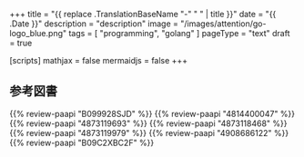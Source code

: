 +++
title = "{{ replace .TranslationBaseName "-" " " | title }}"
date =  "{{ .Date }}"
description = "description"
image = "/images/attention/go-logo_blue.png"
tags = [ "programming", "golang" ]
pageType = "text"
draft = true

[scripts]
  mathjax = false
  mermaidjs = false
+++
















[Go]: https://go.dev/

## 参考図書

{{% review-paapi "B099928SJD" %}} <!-- プログラミング言語Go -->
{{% review-paapi "4814400047" %}} <!-- 初めてのGo言語 -->
{{% review-paapi "4873119693" %}} <!-- 実用 Go 言語 -->
{{% review-paapi "4873118468" %}} <!-- Go言語による並行処理 -->
{{% review-paapi "4873119979" %}} <!-- Go言語による分散サービス -->
{{% review-paapi "4908686122" %}} <!-- Goならわかるシステムプログラミング 第2版 -->
{{% review-paapi "B09C2XBC2F" %}} <!-- Golang Tシャツ -->
